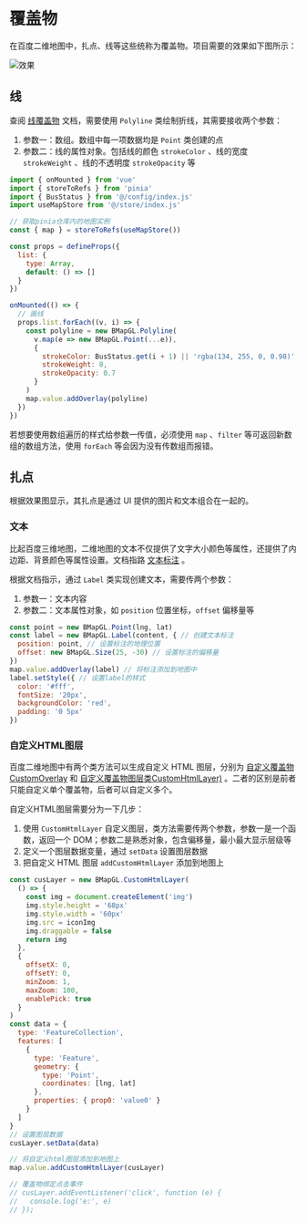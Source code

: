 # 覆盖物

在百度二维地图中，扎点、线等这些统称为覆盖物。项目需要的效果如下图所示：

![效果](https://pic.imgdb.cn/item/65fa859f9f345e8d03e05bf8.png)

## 线

查阅 [线覆盖物](https://lbs.baidu.com/index.php?title=jspopularGL/guide/addOverlay) 文档，需要使用 `Polyline` 类绘制折线，其需要接收两个参数：

1. 参数一：数组。数组中每一项数据均是 `Point` 类创建的点
2. 参数二：线的属性对象。包括线的颜色 `strokeColor` 、线的宽度 `strokeWeight` 、线的不透明度 `strokeOpacity` 等

```js
import { onMounted } from 'vue'
import { storeToRefs } from 'pinia'
import { BusStatus } from '@/config/index.js'
import useMapStore from '@/store/index.js'

// 获取pinia仓库内的地图实例
const { map } = storeToRefs(useMapStore())

const props = defineProps({
  list: {
    type: Array,
    default: () => []
  }
})

onMounted(() => {
  // 画线
  props.list.forEach((v, i) => {
    const polyline = new BMapGL.Polyline(
      v.map(e => new BMapGL.Point(...e)),
      {
        strokeColor: BusStatus.get(i + 1) || 'rgba(134, 255, 0, 0.98)',
        strokeWeight: 8,
        strokeOpacity: 0.7
      }
    )
    map.value.addOverlay(polyline)
  })
})
```

若想要使用数组遍历的样式给参数一传值，必须使用 `map` 、`filter` 等可返回新数组的数组方法，使用 `forEach` 等会因为没有传数组而报错。

## 扎点

根据效果图显示，其扎点是通过 UI 提供的图片和文本组合在一起的。

### 文本

比起百度三维地图，二维地图的文本不仅提供了文字大小颜色等属性，还提供了内边距、背景颜色等属性设置。文档指路 [文本标注](https://lbs.baidu.com/index.php?title=jspopularGL/guide/label) 。

根据文档指示，通过 `Label` 类实现创建文本，需要传两个参数：

1. 参数一：文本内容
2. 参数二：文本属性对象，如 `position` 位置坐标，`offset` 偏移量等

```js
const point = new BMapGL.Point(lng, lat)
const label = new BMapGL.Label(content, { // 创建文本标注
  position: point, // 设置标注的地理位置
  offset: new BMapGL.Size(25, -30) // 设置标注的偏移量
})
map.value.addOverlay(label) // 将标注添加到地图中
label.setStyle({ // 设置label的样式
  color: '#fff',
  fontSize: '20px',
  backgroundColor: 'red',
  padding: '0 5px'
})
```

### 自定义HTML图层

百度二维地图中有两个类方法可以生成自定义 HTML 图层，分别为 [自定义覆盖物CustomOverlay](https://lbsyun.baidu.com/jsdemo.htm#customoverlay-canvas) 和 [自定义覆盖物图层类CustomHtmlLayer)](https://lbs.baidu.com/index.php?title=jspopularGL/guide/CustomhtmlLayer) 。二者的区别是前者只能自定义单个覆盖物，后者可以自定义多个。

自定义HTML图层需要分为一下几步：

1. 使用 `CustomHtmlLayer` 自定义图层，类方法需要传两个参数，参数一是一个函数，返回一个 DOM；参数二是熟悉对象，包含偏移量，最小最大显示层级等
2. 定义一个图层数据变量，通过 `setData` 设置图层数据
3. 把自定义 HTML 图层 `addCustomHtmlLayer` 添加到地图上

```js
const cusLayer = new BMapGL.CustomHtmlLayer(
  () => {
    const img = document.createElement('img')
    img.style.height = '68px'
    img.style.width = '60px'
    img.src = iconImg
    img.draggable = false
    return img
  },
  {
    offsetX: 0,
    offsetY: 0,
    minZoom: 1,
    maxZoom: 100,
    enablePick: true
  }
)
const data = {
  type: 'FeatureCollection',
  features: [
    {
      type: 'Feature',
      geometry: {
        type: 'Point',
        coordinates: [lng, lat]
      },
      properties: { prop0: 'value0' }
    }
  ]
}
// 设置图层数据
cusLayer.setData(data)

// 将自定义html图层添加到地图上
map.value.addCustomHtmlLayer(cusLayer)

// 覆盖物绑定点击事件
// cusLayer.addEventListener('click', function (e) {
//   console.log('e:', e)
// });
```

